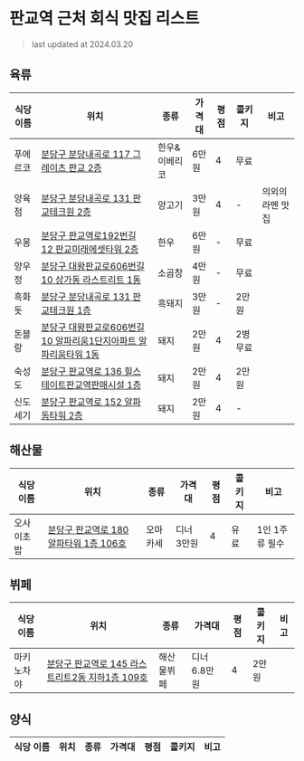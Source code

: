 # 판교역 근처 회식 맛집 리스트

> last updated at 2024.03.20

## 육류

|식당 이름|위치|종류|가격대|평점|콜키지|비고|
|------|---|---|---|---|---|---|
|푸에르코|[분당구 분당내곡로 117 그레이츠 판교 2층](https://kko.to/SgrBa2rSLp)|한우&이베리코|6만원|4|무료|
|양육점|[분당구 분당내곡로 131 판교테크원 2층](https://kko.to/Dgjog6GhrA)|양고기|3만원|4|-|의외의 라멘 맛집|
|우몽|[분당구 판교역로192번길 12 판교미래에셋타워 2층](https://kko.to/v4oHBYXaBc)|한우|6만원|-|무료|
|양우정|[분당구 대왕판교로606번길 10 상가동 라스트리트 1동](https://kko.to/me9Dn5G_Mb)|소곱창|4만원|-|무료|
|흑화돗|[분당구 분당내곡로 131 판교테크원 1층](https://kko.to/CsqPISMCc8)|흑돼지|3만원|-|2만원|
|돈블랑|[분당구 대왕판교로606번길 10 알파리움1단지아파트 알파리움타워 1동](https://kko.to/ptdLfaxvM-)|돼지|2만원|4|2병 무료|
|숙성도|[분당구 판교역로 136 힐스테이트판교역판매시설 1층](https://kko.to/_1e5IZ8oTn)|돼지|2만원|4|2만원|
|신도세기|[분당구 판교역로 152 알파돔타워 2층](https://kko.to/74Qv4kQjk3)|돼지|2만원|4|-|

## 해산물

|식당 이름|위치|종류|가격대|평점|콜키지|비고|
|------|---|---|---|---|---|---|
|오사이초밥|[분당구 판교역로 180 알파타워 1층 106호](https://kko.to/qoTcPizDKn)|오마카세|디너 3만원|4|유료|1인 1주류 필수|

## 뷔페

|식당 이름|위치|종류|가격대|평점|콜키지|비고|
|------|---|---|---|---|---|---|
|마키노차야|[분당구 판교역로 145 라스트리트2동 지하1층 109호](https://kko.to/6aqu-zNwkx)|해산물뷔페|디너 6.8만원|4|2만원|

## 양식

|식당 이름|위치|종류|가격대|평점|콜키지|비고|
|------|---|---|---|---|---|---|